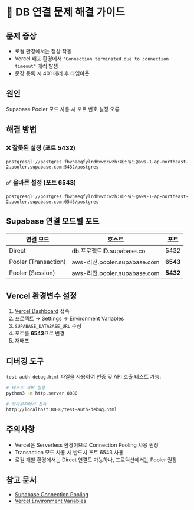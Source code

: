 # 🔧 DB 연결 문제 해결 가이드

## 문제 증상
- 로컬 환경에서는 정상 작동
- Vercel 배포 환경에서 `"Connection terminated due to connection timeout"` 에러 발생
- 문장 등록 시 401 에러 후 타임아웃

## 원인
Supabase Pooler 모드 사용 시 포트 번호 설정 오류

## 해결 방법

### ❌ 잘못된 설정 (포트 5432)
```
postgresql://postgres.fbvhaeqfylrdhvvdcwzh:패스워드@aws-1-ap-northeast-2.pooler.supabase.com:5432/postgres
```

### ✅ 올바른 설정 (포트 6543)
```
postgresql://postgres.fbvhaeqfylrdhvvdcwzh:패스워드@aws-1-ap-northeast-2.pooler.supabase.com:6543/postgres
```

## Supabase 연결 모드별 포트

| 연결 모드 | 호스트 | 포트 |
|---------|--------|------|
| Direct | db.프로젝트ID.supabase.co | 5432 |
| Pooler (Transaction) | aws-리전.pooler.supabase.com | **6543** |
| Pooler (Session) | aws-리전.pooler.supabase.com | **5432** |

## Vercel 환경변수 설정

1. [Vercel Dashboard](https://vercel.com) 접속
2. 프로젝트 → Settings → Environment Variables
3. `SUPABASE_DATABASE_URL` 수정
4. 포트를 **6543**으로 변경
5. 재배포

## 디버깅 도구

`test-auth-debug.html` 파일을 사용하여 인증 및 API 호출 테스트 가능:

```bash
# 테스트 서버 실행
python3 -m http.server 8080

# 브라우저에서 접속
http://localhost:8080/test-auth-debug.html
```

## 주의사항

- Vercel은 Serverless 환경이므로 Connection Pooling 사용 권장
- Transaction 모드 사용 시 반드시 포트 6543 사용
- 로컬 개발 환경에서는 Direct 연결도 가능하나, 프로덕션에서는 Pooler 권장

## 참고 문서
- [Supabase Connection Pooling](https://supabase.com/docs/guides/database/connecting-to-postgres#connection-pooling)
- [Vercel Environment Variables](https://vercel.com/docs/concepts/projects/environment-variables)
